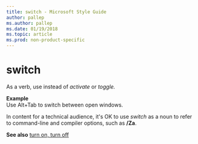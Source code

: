 ```yaml
---
title: switch - Microsoft Style Guide
author: pallep
ms.author: pallep
ms.date: 01/19/2018
ms.topic: article
ms.prod: non-product-specific
---
```


# switch

As a verb, use instead of *activate* or *toggle.*

**Example**  
Use Alt+Tab to switch between open windows.

In content for a technical audience, it's OK to use *switch* as a noun to refer to command-line and compiler options, such as **/Za**.

**See also** [turn on, turn off](/style-guide/a-z-word-list-term-collections/t/turn-on-turn-off)
